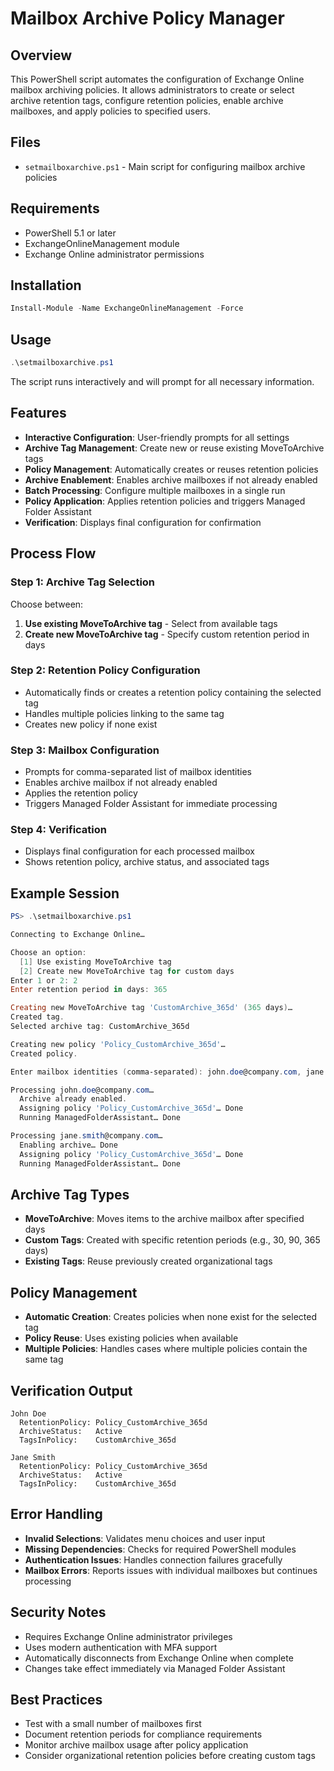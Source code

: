 # Mailbox Archive Policy Manager

## Overview
This PowerShell script automates the configuration of Exchange Online mailbox archiving policies. It allows administrators to create or select archive retention tags, configure retention policies, enable archive mailboxes, and apply policies to specified users.

## Files
- `setmailboxarchive.ps1` - Main script for configuring mailbox archive policies

## Requirements
- PowerShell 5.1 or later
- ExchangeOnlineManagement module
- Exchange Online administrator permissions

## Installation
```powershell
Install-Module -Name ExchangeOnlineManagement -Force
```

## Usage
```powershell
.\setmailboxarchive.ps1
```

The script runs interactively and will prompt for all necessary information.

## Features
- **Interactive Configuration**: User-friendly prompts for all settings
- **Archive Tag Management**: Create new or reuse existing MoveToArchive tags
- **Policy Management**: Automatically creates or reuses retention policies
- **Archive Enablement**: Enables archive mailboxes if not already enabled
- **Batch Processing**: Configure multiple mailboxes in a single run
- **Policy Application**: Applies retention policies and triggers Managed Folder Assistant
- **Verification**: Displays final configuration for confirmation

## Process Flow

### Step 1: Archive Tag Selection
Choose between:
1. **Use existing MoveToArchive tag** - Select from available tags
2. **Create new MoveToArchive tag** - Specify custom retention period in days

### Step 2: Retention Policy Configuration
- Automatically finds or creates a retention policy containing the selected tag
- Handles multiple policies linking to the same tag
- Creates new policy if none exist

### Step 3: Mailbox Configuration
- Prompts for comma-separated list of mailbox identities
- Enables archive mailbox if not already enabled
- Applies the retention policy
- Triggers Managed Folder Assistant for immediate processing

### Step 4: Verification
- Displays final configuration for each processed mailbox
- Shows retention policy, archive status, and associated tags

## Example Session
```powershell
PS> .\setmailboxarchive.ps1

Connecting to Exchange Online…

Choose an option:
  [1] Use existing MoveToArchive tag
  [2] Create new MoveToArchive tag for custom days
Enter 1 or 2: 2
Enter retention period in days: 365

Creating new MoveToArchive tag 'CustomArchive_365d' (365 days)…
Created tag.
Selected archive tag: CustomArchive_365d

Creating new policy 'Policy_CustomArchive_365d'…
Created policy.

Enter mailbox identities (comma-separated): john.doe@company.com, jane.smith@company.com

Processing john.doe@company.com…
  Archive already enabled.
  Assigning policy 'Policy_CustomArchive_365d'… Done
  Running ManagedFolderAssistant… Done

Processing jane.smith@company.com…
  Enabling archive… Done
  Assigning policy 'Policy_CustomArchive_365d'… Done
  Running ManagedFolderAssistant… Done
```

## Archive Tag Types
- **MoveToArchive**: Moves items to the archive mailbox after specified days
- **Custom Tags**: Created with specific retention periods (e.g., 30, 90, 365 days)
- **Existing Tags**: Reuse previously created organizational tags

## Policy Management
- **Automatic Creation**: Creates policies when none exist for the selected tag
- **Policy Reuse**: Uses existing policies when available
- **Multiple Policies**: Handles cases where multiple policies contain the same tag

## Verification Output
```
John Doe
  RetentionPolicy: Policy_CustomArchive_365d
  ArchiveStatus:   Active
  TagsInPolicy:    CustomArchive_365d

Jane Smith  
  RetentionPolicy: Policy_CustomArchive_365d
  ArchiveStatus:   Active
  TagsInPolicy:    CustomArchive_365d
```

## Error Handling
- **Invalid Selections**: Validates menu choices and user input
- **Missing Dependencies**: Checks for required PowerShell modules
- **Authentication Issues**: Handles connection failures gracefully
- **Mailbox Errors**: Reports issues with individual mailboxes but continues processing

## Security Notes
- Requires Exchange Online administrator privileges
- Uses modern authentication with MFA support  
- Automatically disconnects from Exchange Online when complete
- Changes take effect immediately via Managed Folder Assistant

## Best Practices
- Test with a small number of mailboxes first
- Document retention periods for compliance requirements
- Monitor archive mailbox usage after policy application
- Consider organizational retention policies before creating custom tags
